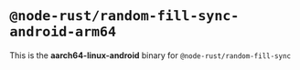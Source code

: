 # `@node-rust/random-fill-sync-android-arm64`

This is the **aarch64-linux-android** binary for `@node-rust/random-fill-sync`
